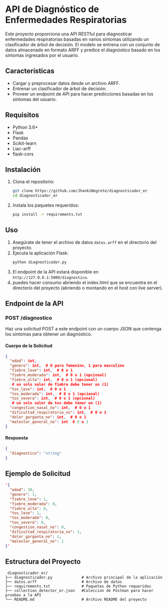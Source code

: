 # API de Diagnóstico de Enfermedades Respiratorias

Este proyecto proporciona una API RESTful para diagnosticar enfermedades respiratorias basadas en varios síntomas utilizando un clasificador de árbol de decisión. El modelo se entrena con un conjunto de datos almacenado en formato ARFF y predice el diagnóstico basado en los síntomas ingresados por el usuario.

## Características
- Cargar y preprocesar datos desde un archivo ARFF.
- Entrenar un clasificador de árbol de decisión.
- Proveer un endpoint de API para hacer predicciones basadas en los síntomas del usuario.

## Requisitos
- Python 3.6+
- Flask
- Pandas
- Scikit-learn
- Liac-arff
- flask-cors

## Instalación
1. Clona el repositorio:
   ```sh
   git clone https://github.com/JhankiNegrete/diagnosticador_er
   cd diagnosticador_er
   ```
2. Instala los paquetes requeridos:
   ```sh
   pip install -r requirements.txt
   ```

## Uso
1. Asegúrate de tener el archivo de datos `datos.arff` en el directorio del proyecto.
2. Ejecuta la aplicación Flask:
   ```sh
   python diagnosticador.py
   ```
3. El endpoint de la API estará disponible en `http://127.0.0.1:5000/diagnostico`.
4. puedes hacer consumo abriendo el index.html que se encuentra en el directorio del proyecto (abriendo o montando en el host con live server).

## Endpoint de la API

### POST /diagnostico
Haz una solicitud POST a este endpoint con un cuerpo JSON que contenga los síntomas para obtener un diagnóstico.

#### Cuerpo de la Solicitud
```json
{
  "edad": int,
  "genero": int,  # 0 para femenino, 1 para masculino
  "fiebre_leve": int,  # 0 o 1
  "fiebre_moderada": int,  # 0 o 1 (opcional)
  "fiebre_alta": int,  # 0 o 1 (opcional)
   # un solo valor de fiebre debe tener un (1)
  "tos_leve": int,  # 0 o 1
  "tos_moderada": int,  # 0 o 1 (opcional)
  "tos_severa": int,  # 0 o 1 (opcional)
   # un solo valor de tos debe tener un (1)
  "congestion_nasal_no": int,  # 0 o 1
  "dificultad_respiratoria_no": int,  # 0 o 1
  "dolor_garganta_no": int,  # 0 o 1
  "malestar_general_no": int  # 0 o 1
}
```

#### Respuesta
```json
{
  "diagnostico": "string"
}
```

## Ejemplo de Solicitud
```json
'{
  "edad": 30,
  "genero": 1,
  "fiebre_leve": 1,
  "fiebre_moderada": 0,
  "fiebre_alta": 0,
  "tos_leve": 1,
  "tos_moderada": 0,
  "tos_severa": 0,
  "congestion_nasal_no": 0,
  "dificultad_respiratoria_no": 1,
  "dolor_garganta_no": 1,
  "malestar_general_no": 1
}'
```

## Estructura del Proyecto
```
 diagnosticador_er/
├── diagnosticador.py             # Archivo principal de la aplicación
├── datos.arff                    # Archivo de datos
├── requirements.txt              # Paquetes de Python requeridos
├── collection_detector_er.json   #Coleccion de Postman para hacer pruebas a la API
└── README.md                     # Archivo README del proyecto

```

